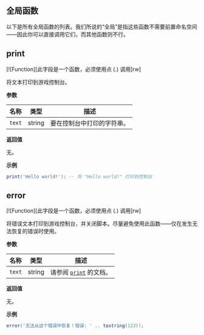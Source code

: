 ## 全局函数

以下是所有全局函数的列表。我们所说的“全局”是指这些函数不需要前置命名空间——因此你可以直接调用它们，而其他函数则不行。

## print
[![Function][此字段是一个函数，必须使用点 (.) 调用]rw]

将文本打印到游戏控制台。

**参数**

| 名称 | 类型 | 描述 |
| ---- | ---- | ----------- |
| `text` | string | 要在控制台中打印的字符串。 |

**返回值**

无。

**示例**

```lua
print('Hello world!'); -- 将 "Hello world!" 打印到控制台
```

## error
[![Function][此字段是一个函数，必须使用点 (.) 调用]rw]

将错误文本打印到游戏控制台，并关闭脚本。尽量避免使用此函数——仅在发生无法恢复的错误时使用。

**参数**

| 名称 | 类型 | 描述 |
| ---- | ---- | ----------- |
| `text` | string | 请参阅 [`print`](api/global-functions?id=print "将文本打印到游戏控制台") 的文档。 |

**返回值**

无。

**示例**

```lua
error('无法从这个错误中恢复！错误: ' .. tostring(123));
```